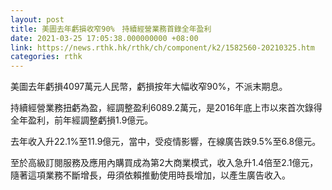 ```yaml
---
layout: post
title: 美圖去年虧損收窄90%　持續經營業務首錄全年盈利
date: 2021-03-25 17:05:38.000000000 +08:00
link: https://news.rthk.hk/rthk/ch/component/k2/1582560-20210325.htm
categories: rthk
---
```


美圖去年虧損4097萬元人民幣，虧損按年大幅收窄90%，不派末期息。

持續經營業務扭虧為盈，經調整盈利6089.2萬元，是2016年底上市以來首次錄得全年盈利，前年經調整虧損1.9億元。

去年收入升22.1%至11.9億元，當中，受疫情影響，在線廣告跌9.5%至6.8億元。

至於高級訂閱服務及應用內購買成為第2大商業模式，收入急升1.4倍至2.1億元，隨著這項業務不斷增長，毋須依賴推動使用時長增加，以產生廣告收入。
